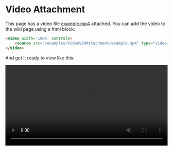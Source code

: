 # Video Attachment

This page has a video file [example.mp4](/examples/Video%20Attachment/example.mp4) attached. You can add the video to the wiki page using a html block:

```html
<video width='100%' controls>
    <source src="/examples/Video%20Attachment/example.mp4" type="video/mp4">
</video>
```

And get it ready to view like this:

<video width='100%' controls>
    <source src="/examples/Video%20Attachment/example.mp4" type="video/mp4">
</video>
